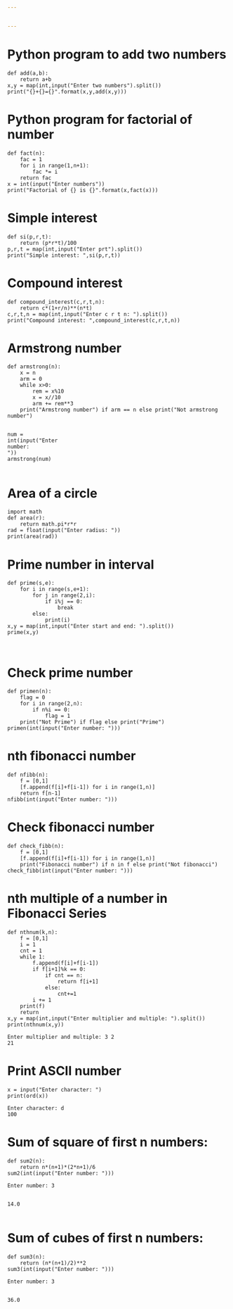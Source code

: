 ```yaml
---


---
```


<h1 id="python-program-to-add-two-numbers">Python program to add two numbers</h1>
<pre class=" language-python"><code class="prism  language-python"><span class="token keyword">def</span> <span class="token function">add</span><span class="token punctuation">(</span>a<span class="token punctuation">,</span>b<span class="token punctuation">)</span><span class="token punctuation">:</span>
    <span class="token keyword">return</span> a<span class="token operator">+</span>b
x<span class="token punctuation">,</span>y <span class="token operator">=</span> <span class="token builtin">map</span><span class="token punctuation">(</span><span class="token builtin">int</span><span class="token punctuation">,</span><span class="token builtin">input</span><span class="token punctuation">(</span><span class="token string">"Enter two numbers"</span><span class="token punctuation">)</span><span class="token punctuation">.</span>split<span class="token punctuation">(</span><span class="token punctuation">)</span><span class="token punctuation">)</span>
<span class="token keyword">print</span><span class="token punctuation">(</span><span class="token string">"{}+{}={}"</span><span class="token punctuation">.</span><span class="token builtin">format</span><span class="token punctuation">(</span>x<span class="token punctuation">,</span>y<span class="token punctuation">,</span>add<span class="token punctuation">(</span>x<span class="token punctuation">,</span>y<span class="token punctuation">)</span><span class="token punctuation">)</span><span class="token punctuation">)</span>
</code></pre>
<h1 id="python-program-for-factorial-of-number">Python program for factorial of number</h1>
<pre class=" language-python"><code class="prism  language-python"><span class="token keyword">def</span> <span class="token function">fact</span><span class="token punctuation">(</span>n<span class="token punctuation">)</span><span class="token punctuation">:</span>
    fac <span class="token operator">=</span> <span class="token number">1</span> 
    <span class="token keyword">for</span> i <span class="token keyword">in</span> <span class="token builtin">range</span><span class="token punctuation">(</span><span class="token number">1</span><span class="token punctuation">,</span>n<span class="token operator">+</span><span class="token number">1</span><span class="token punctuation">)</span><span class="token punctuation">:</span>
        fac <span class="token operator">*=</span> i
    <span class="token keyword">return</span> fac
x <span class="token operator">=</span> <span class="token builtin">int</span><span class="token punctuation">(</span><span class="token builtin">input</span><span class="token punctuation">(</span><span class="token string">"Enter numbers"</span><span class="token punctuation">)</span><span class="token punctuation">)</span>
<span class="token keyword">print</span><span class="token punctuation">(</span><span class="token string">"Factorial of {} is {}"</span><span class="token punctuation">.</span><span class="token builtin">format</span><span class="token punctuation">(</span>x<span class="token punctuation">,</span>fact<span class="token punctuation">(</span>x<span class="token punctuation">)</span><span class="token punctuation">)</span><span class="token punctuation">)</span>
</code></pre>
<h1 id="simple-interest">Simple interest</h1>
<pre class=" language-python"><code class="prism  language-python"><span class="token keyword">def</span> <span class="token function">si</span><span class="token punctuation">(</span>p<span class="token punctuation">,</span>r<span class="token punctuation">,</span>t<span class="token punctuation">)</span><span class="token punctuation">:</span>
    <span class="token keyword">return</span> <span class="token punctuation">(</span>p<span class="token operator">*</span>r<span class="token operator">*</span>t<span class="token punctuation">)</span><span class="token operator">/</span><span class="token number">100</span>
p<span class="token punctuation">,</span>r<span class="token punctuation">,</span>t <span class="token operator">=</span> <span class="token builtin">map</span><span class="token punctuation">(</span><span class="token builtin">int</span><span class="token punctuation">,</span><span class="token builtin">input</span><span class="token punctuation">(</span><span class="token string">"Enter prt"</span><span class="token punctuation">)</span><span class="token punctuation">.</span>split<span class="token punctuation">(</span><span class="token punctuation">)</span><span class="token punctuation">)</span>
<span class="token keyword">print</span><span class="token punctuation">(</span><span class="token string">"Simple interest: "</span><span class="token punctuation">,</span>si<span class="token punctuation">(</span>p<span class="token punctuation">,</span>r<span class="token punctuation">,</span>t<span class="token punctuation">)</span><span class="token punctuation">)</span>
</code></pre>
<h1 id="compound-interest">Compound interest</h1>
<pre class=" language-python"><code class="prism  language-python"><span class="token keyword">def</span> <span class="token function">compound_interest</span><span class="token punctuation">(</span>c<span class="token punctuation">,</span>r<span class="token punctuation">,</span>t<span class="token punctuation">,</span>n<span class="token punctuation">)</span><span class="token punctuation">:</span>
    <span class="token keyword">return</span> c<span class="token operator">*</span><span class="token punctuation">(</span><span class="token number">1</span><span class="token operator">+</span>r<span class="token operator">/</span>n<span class="token punctuation">)</span><span class="token operator">**</span><span class="token punctuation">(</span>n<span class="token operator">*</span>t<span class="token punctuation">)</span>
c<span class="token punctuation">,</span>r<span class="token punctuation">,</span>t<span class="token punctuation">,</span>n <span class="token operator">=</span> <span class="token builtin">map</span><span class="token punctuation">(</span><span class="token builtin">int</span><span class="token punctuation">,</span><span class="token builtin">input</span><span class="token punctuation">(</span><span class="token string">"Enter c r t n: "</span><span class="token punctuation">)</span><span class="token punctuation">.</span>split<span class="token punctuation">(</span><span class="token punctuation">)</span><span class="token punctuation">)</span>
<span class="token keyword">print</span><span class="token punctuation">(</span><span class="token string">"Compound interest: "</span><span class="token punctuation">,</span>compound_interest<span class="token punctuation">(</span>c<span class="token punctuation">,</span>r<span class="token punctuation">,</span>t<span class="token punctuation">,</span>n<span class="token punctuation">)</span><span class="token punctuation">)</span>
</code></pre>
<h1 id="armstrong-number">Armstrong number</h1>
<pre class=" language-python"><code class="prism  language-python"><span class="token keyword">def</span> <span class="token function">armstrong</span><span class="token punctuation">(</span>n<span class="token punctuation">)</span><span class="token punctuation">:</span>
    x <span class="token operator">=</span> n
    arm <span class="token operator">=</span> <span class="token number">0</span>
    <span class="token keyword">while</span> x<span class="token operator">&gt;</span><span class="token number">0</span><span class="token punctuation">:</span>
        rem <span class="token operator">=</span> x<span class="token operator">%</span><span class="token number">10</span>
        x <span class="token operator">=</span> x<span class="token operator">//</span><span class="token number">10</span>
        arm <span class="token operator">+=</span> rem<span class="token operator">**</span><span class="token number">3</span> 
    <span class="token keyword">print</span><span class="token punctuation">(</span><span class="token string">"Armstrong number"</span><span class="token punctuation">)</span> <span class="token keyword">if</span> arm <span class="token operator">==</span> n <span class="token keyword">else</span> <span class="token keyword">print</span><span class="token punctuation">(</span><span class="token string">"Not armstrong number"</span><span class="token punctuation">)</span>
    
num <span class="token operator">=</span> <span class="token builtin">int</span><span class="token punctuation">(</span><span class="token builtin">input</span><span class="token punctuation">(</span><span class="token string">"Enter number: "</span><span class="token punctuation">)</span><span class="token punctuation">)</span>
armstrong<span class="token punctuation">(</span>num<span class="token punctuation">)</span>
</code></pre>
<h1 id="area-of-a-circle">Area of a circle</h1>
<pre class=" language-python"><code class="prism  language-python"><span class="token keyword">import</span> math
<span class="token keyword">def</span> <span class="token function">area</span><span class="token punctuation">(</span>r<span class="token punctuation">)</span><span class="token punctuation">:</span>
    <span class="token keyword">return</span> math<span class="token punctuation">.</span>pi<span class="token operator">*</span>r<span class="token operator">*</span>r
rad <span class="token operator">=</span> <span class="token builtin">float</span><span class="token punctuation">(</span><span class="token builtin">input</span><span class="token punctuation">(</span><span class="token string">"Enter radius: "</span><span class="token punctuation">)</span><span class="token punctuation">)</span>
<span class="token keyword">print</span><span class="token punctuation">(</span>area<span class="token punctuation">(</span>rad<span class="token punctuation">)</span><span class="token punctuation">)</span>
</code></pre>
<h1 id="prime-number-in-interval">Prime number in interval</h1>
<pre class=" language-python"><code class="prism  language-python"><span class="token keyword">def</span> <span class="token function">prime</span><span class="token punctuation">(</span>s<span class="token punctuation">,</span>e<span class="token punctuation">)</span><span class="token punctuation">:</span>
    <span class="token keyword">for</span> i <span class="token keyword">in</span> <span class="token builtin">range</span><span class="token punctuation">(</span>s<span class="token punctuation">,</span>e<span class="token operator">+</span><span class="token number">1</span><span class="token punctuation">)</span><span class="token punctuation">:</span>
        <span class="token keyword">for</span> j <span class="token keyword">in</span> <span class="token builtin">range</span><span class="token punctuation">(</span><span class="token number">2</span><span class="token punctuation">,</span>i<span class="token punctuation">)</span><span class="token punctuation">:</span>
            <span class="token keyword">if</span> i<span class="token operator">%</span>j <span class="token operator">==</span> <span class="token number">0</span><span class="token punctuation">:</span>
                <span class="token keyword">break</span>
        <span class="token keyword">else</span><span class="token punctuation">:</span>
            <span class="token keyword">print</span><span class="token punctuation">(</span>i<span class="token punctuation">)</span>
x<span class="token punctuation">,</span>y <span class="token operator">=</span> <span class="token builtin">map</span><span class="token punctuation">(</span><span class="token builtin">int</span><span class="token punctuation">,</span><span class="token builtin">input</span><span class="token punctuation">(</span><span class="token string">"Enter start and end: "</span><span class="token punctuation">)</span><span class="token punctuation">.</span>split<span class="token punctuation">(</span><span class="token punctuation">)</span><span class="token punctuation">)</span>
prime<span class="token punctuation">(</span>x<span class="token punctuation">,</span>y<span class="token punctuation">)</span>
    
</code></pre>
<h1 id="check-prime-number">Check prime number</h1>
<pre class=" language-python"><code class="prism  language-python"><span class="token keyword">def</span> <span class="token function">primen</span><span class="token punctuation">(</span>n<span class="token punctuation">)</span><span class="token punctuation">:</span>
    flag <span class="token operator">=</span> <span class="token number">0</span>
    <span class="token keyword">for</span> i <span class="token keyword">in</span> <span class="token builtin">range</span><span class="token punctuation">(</span><span class="token number">2</span><span class="token punctuation">,</span>n<span class="token punctuation">)</span><span class="token punctuation">:</span>
        <span class="token keyword">if</span> n<span class="token operator">%</span>i <span class="token operator">==</span> <span class="token number">0</span><span class="token punctuation">:</span>
            flag <span class="token operator">=</span> <span class="token number">1</span>
    <span class="token keyword">print</span><span class="token punctuation">(</span><span class="token string">"Not Prime"</span><span class="token punctuation">)</span> <span class="token keyword">if</span> flag <span class="token keyword">else</span> <span class="token keyword">print</span><span class="token punctuation">(</span><span class="token string">"Prime"</span><span class="token punctuation">)</span>
primen<span class="token punctuation">(</span><span class="token builtin">int</span><span class="token punctuation">(</span><span class="token builtin">input</span><span class="token punctuation">(</span><span class="token string">"Enter number: "</span><span class="token punctuation">)</span><span class="token punctuation">)</span><span class="token punctuation">)</span>
</code></pre>
<h1 id="nth-fibonacci-number">nth fibonacci number</h1>
<pre class=" language-python"><code class="prism  language-python"><span class="token keyword">def</span> <span class="token function">nfibb</span><span class="token punctuation">(</span>n<span class="token punctuation">)</span><span class="token punctuation">:</span>
    f <span class="token operator">=</span> <span class="token punctuation">[</span><span class="token number">0</span><span class="token punctuation">,</span><span class="token number">1</span><span class="token punctuation">]</span>
    <span class="token punctuation">[</span>f<span class="token punctuation">.</span>append<span class="token punctuation">(</span>f<span class="token punctuation">[</span>i<span class="token punctuation">]</span><span class="token operator">+</span>f<span class="token punctuation">[</span>i<span class="token number">-1</span><span class="token punctuation">]</span><span class="token punctuation">)</span> <span class="token keyword">for</span> i <span class="token keyword">in</span> <span class="token builtin">range</span><span class="token punctuation">(</span><span class="token number">1</span><span class="token punctuation">,</span>n<span class="token punctuation">)</span><span class="token punctuation">]</span>
    <span class="token keyword">return</span> f<span class="token punctuation">[</span>n<span class="token number">-1</span><span class="token punctuation">]</span>
nfibb<span class="token punctuation">(</span><span class="token builtin">int</span><span class="token punctuation">(</span><span class="token builtin">input</span><span class="token punctuation">(</span><span class="token string">"Enter number: "</span><span class="token punctuation">)</span><span class="token punctuation">)</span><span class="token punctuation">)</span>
</code></pre>
<h1 id="check-fibonacci-number">Check fibonacci number</h1>
<pre class=" language-python"><code class="prism  language-python"><span class="token keyword">def</span> <span class="token function">check_fibb</span><span class="token punctuation">(</span>n<span class="token punctuation">)</span><span class="token punctuation">:</span>
    f <span class="token operator">=</span> <span class="token punctuation">[</span><span class="token number">0</span><span class="token punctuation">,</span><span class="token number">1</span><span class="token punctuation">]</span>
    <span class="token punctuation">[</span>f<span class="token punctuation">.</span>append<span class="token punctuation">(</span>f<span class="token punctuation">[</span>i<span class="token punctuation">]</span><span class="token operator">+</span>f<span class="token punctuation">[</span>i<span class="token number">-1</span><span class="token punctuation">]</span><span class="token punctuation">)</span> <span class="token keyword">for</span> i <span class="token keyword">in</span> <span class="token builtin">range</span><span class="token punctuation">(</span><span class="token number">1</span><span class="token punctuation">,</span>n<span class="token punctuation">)</span><span class="token punctuation">]</span>
    <span class="token keyword">print</span><span class="token punctuation">(</span><span class="token string">"Fibonacci number"</span><span class="token punctuation">)</span> <span class="token keyword">if</span> n <span class="token keyword">in</span> f <span class="token keyword">else</span> <span class="token keyword">print</span><span class="token punctuation">(</span><span class="token string">"Not fibonacci"</span><span class="token punctuation">)</span>
check_fibb<span class="token punctuation">(</span><span class="token builtin">int</span><span class="token punctuation">(</span><span class="token builtin">input</span><span class="token punctuation">(</span><span class="token string">"Enter number: "</span><span class="token punctuation">)</span><span class="token punctuation">)</span><span class="token punctuation">)</span>
</code></pre>
<h1 id="nth-multiple-of-a-number-in-fibonacci-series">nth multiple of a number in Fibonacci Series</h1>
<pre class=" language-python"><code class="prism  language-python"><span class="token keyword">def</span> <span class="token function">nthnum</span><span class="token punctuation">(</span>k<span class="token punctuation">,</span>n<span class="token punctuation">)</span><span class="token punctuation">:</span>
    f <span class="token operator">=</span> <span class="token punctuation">[</span><span class="token number">0</span><span class="token punctuation">,</span><span class="token number">1</span><span class="token punctuation">]</span>
    i <span class="token operator">=</span> <span class="token number">1</span>
    cnt <span class="token operator">=</span> <span class="token number">1</span>
    <span class="token keyword">while</span> <span class="token number">1</span><span class="token punctuation">:</span>
        f<span class="token punctuation">.</span>append<span class="token punctuation">(</span>f<span class="token punctuation">[</span>i<span class="token punctuation">]</span><span class="token operator">+</span>f<span class="token punctuation">[</span>i<span class="token number">-1</span><span class="token punctuation">]</span><span class="token punctuation">)</span>
        <span class="token keyword">if</span> f<span class="token punctuation">[</span>i<span class="token operator">+</span><span class="token number">1</span><span class="token punctuation">]</span><span class="token operator">%</span>k <span class="token operator">==</span> <span class="token number">0</span><span class="token punctuation">:</span>
            <span class="token keyword">if</span> cnt <span class="token operator">==</span> n<span class="token punctuation">:</span>
                <span class="token keyword">return</span> f<span class="token punctuation">[</span>i<span class="token operator">+</span><span class="token number">1</span><span class="token punctuation">]</span>  
            <span class="token keyword">else</span><span class="token punctuation">:</span> 
                cnt<span class="token operator">+=</span><span class="token number">1</span>
        i <span class="token operator">+=</span> <span class="token number">1</span>
    <span class="token keyword">print</span><span class="token punctuation">(</span>f<span class="token punctuation">)</span>
    <span class="token keyword">return</span>
x<span class="token punctuation">,</span>y <span class="token operator">=</span> <span class="token builtin">map</span><span class="token punctuation">(</span><span class="token builtin">int</span><span class="token punctuation">,</span><span class="token builtin">input</span><span class="token punctuation">(</span><span class="token string">"Enter multiplier and multiple: "</span><span class="token punctuation">)</span><span class="token punctuation">.</span>split<span class="token punctuation">(</span><span class="token punctuation">)</span><span class="token punctuation">)</span>
<span class="token keyword">print</span><span class="token punctuation">(</span>nthnum<span class="token punctuation">(</span>x<span class="token punctuation">,</span>y<span class="token punctuation">)</span><span class="token punctuation">)</span>
</code></pre>
<pre><code>Enter multiplier and multiple: 3 2
21
</code></pre>
<h1 id="print-ascii-number">Print ASCII number</h1>
<pre class=" language-python"><code class="prism  language-python">x <span class="token operator">=</span> <span class="token builtin">input</span><span class="token punctuation">(</span><span class="token string">"Enter character: "</span><span class="token punctuation">)</span>
<span class="token keyword">print</span><span class="token punctuation">(</span><span class="token builtin">ord</span><span class="token punctuation">(</span>x<span class="token punctuation">)</span><span class="token punctuation">)</span>
</code></pre>
<pre><code>Enter character: d
100
</code></pre>
<h1 id="sum-of-square-of-first-n-numbers">Sum of square of first n numbers:</h1>
<pre class=" language-python"><code class="prism  language-python"><span class="token keyword">def</span> <span class="token function">sum2</span><span class="token punctuation">(</span>n<span class="token punctuation">)</span><span class="token punctuation">:</span>
    <span class="token keyword">return</span> n<span class="token operator">*</span><span class="token punctuation">(</span>n<span class="token operator">+</span><span class="token number">1</span><span class="token punctuation">)</span><span class="token operator">*</span><span class="token punctuation">(</span><span class="token number">2</span><span class="token operator">*</span>n<span class="token operator">+</span><span class="token number">1</span><span class="token punctuation">)</span><span class="token operator">/</span><span class="token number">6</span>
sum2<span class="token punctuation">(</span><span class="token builtin">int</span><span class="token punctuation">(</span><span class="token builtin">input</span><span class="token punctuation">(</span><span class="token string">"Enter number: "</span><span class="token punctuation">)</span><span class="token punctuation">)</span><span class="token punctuation">)</span>
</code></pre>
<pre><code>Enter number: 3





14.0
</code></pre>
<h1 id="sum-of-cubes-of-first-n-numbers">Sum of cubes of first n numbers:</h1>
<pre class=" language-python"><code class="prism  language-python"><span class="token keyword">def</span> <span class="token function">sum3</span><span class="token punctuation">(</span>n<span class="token punctuation">)</span><span class="token punctuation">:</span>
    <span class="token keyword">return</span> <span class="token punctuation">(</span>n<span class="token operator">*</span><span class="token punctuation">(</span>n<span class="token operator">+</span><span class="token number">1</span><span class="token punctuation">)</span><span class="token operator">/</span><span class="token number">2</span><span class="token punctuation">)</span><span class="token operator">**</span><span class="token number">2</span>
sum3<span class="token punctuation">(</span><span class="token builtin">int</span><span class="token punctuation">(</span><span class="token builtin">input</span><span class="token punctuation">(</span><span class="token string">"Enter number: "</span><span class="token punctuation">)</span><span class="token punctuation">)</span><span class="token punctuation">)</span>
</code></pre>
<pre><code>Enter number: 3





36.0
</code></pre>
<pre class=" language-python"><code class="prism  language-python">
</code></pre>

